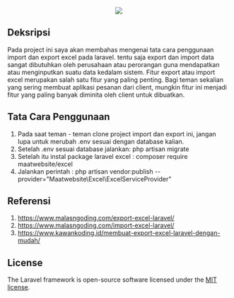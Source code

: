 <p align="center"><img src="https://laravel.com/assets/img/components/logo-laravel.svg"></p>


## Deksripsi

Pada project ini saya akan membahas mengenai tata cara penggunaan import dan export excel pada laravel. tentu saja export dan import data sangat dibutuhkan oleh perusahaan atau perorangan guna mendapatkan atau menginputkan suatu data kedalam sistem. Fitur export atau import excel merupakan salah satu fitur yang paling penting. Bagi teman sekalian yang sering membuat aplikasi pesanan dari client, mungkin fitur ini menjadi fitur yang paling banyak diminita oleh client untuk dibuatkan.

## Tata Cara Penggunaan

1. Pada saat teman - teman clone project import dan export ini, jangan lupa untuk merubah .env sesuai dengan database        kalian.
2. Setelah .env sesuai database jalankan: php artisan migrate
3. Setelah itu instal package laravel excel : composer require maatwebsite/excel
4. Jalankan perintah : php artisan vendor:publish --provider="Maatwebsite\Excel\ExcelServiceProvider"

## Referensi

1. https://www.malasngoding.com/export-excel-laravel/
2. https://www.malasngoding.com/import-excel-laravel/
3. https://www.kawankoding.id/membuat-export-excel-laravel-dengan-mudah/

## License

The Laravel framework is open-source software licensed under the [MIT license](https://opensource.org/licenses/MIT).
